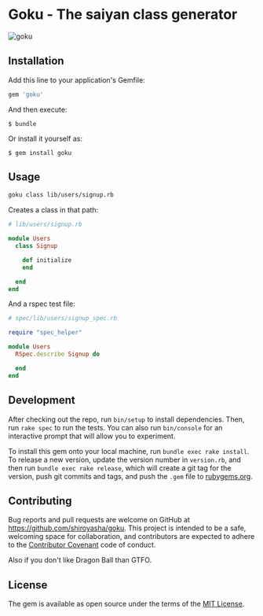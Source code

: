 # Goku - The saiyan class generator

![goku](http://img12.deviantart.net/ee76/i/2016/039/7/2/goku_vs_beerus_drawing_by_pikachustar93-d9ladzb.png)

## Installation

Add this line to your application's Gemfile:

```ruby
gem 'goku'
```

And then execute:

    $ bundle

Or install it yourself as:

    $ gem install goku

## Usage

``` sh
goku class lib/users/signup.rb
```

Creates a class in that path:

``` ruby
# lib/users/signup.rb

module Users
  class Signup

    def initialize
    end

  end
end
```

And a rspec test file:

``` ruby
# spec/lib/users/signup_spec.rb

require "spec_helper"

module Users
  RSpec.describe Signup do

  end
end
```
## Development

After checking out the repo, run `bin/setup` to install dependencies. Then, run `rake spec` to run the tests. You can also run `bin/console` for an interactive prompt that will allow you to experiment.

To install this gem onto your local machine, run `bundle exec rake install`. To release a new version, update the version number in `version.rb`, and then run `bundle exec rake release`, which will create a git tag for the version, push git commits and tags, and push the `.gem` file to [rubygems.org](https://rubygems.org).

## Contributing

Bug reports and pull requests are welcome on GitHub at https://github.com/shiroyasha/goku. This project is intended to be a safe, welcoming space for collaboration, and contributors are expected to adhere to the [Contributor Covenant](http://contributor-covenant.org) code of conduct.

Also if you don't like Dragon Ball than GTFO.

## License

The gem is available as open source under the terms of the [MIT License](http://opensource.org/licenses/MIT).

